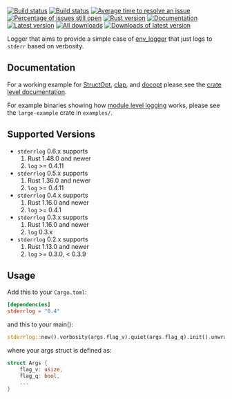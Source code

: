 [![Build status](https://travis-ci.org/cardoe/stderrlog-rs.svg?branch=master)](https://travis-ci.org/cardoe/stderrlog-rs)
[![Build status](https://ci.appveyor.com/api/projects/status/no8slwtoy5va0w4g/branch/master?svg=true)](https://ci.appveyor.com/project/cardoe/stderrlog-rs/branch/master)
[![Average time to resolve an issue](http://isitmaintained.com/badge/resolution/cardoe/stderrlog-rs.svg)](http://isitmaintained.com/project/cardoe/stderrlog-rs "Average time to resolve an issue")
[![Percentage of issues still open](http://isitmaintained.com/badge/open/cardoe/stderrlog-rs.svg)](http://isitmaintained.com/project/cardoe/stderrlog-rs "Percentage of issues still open")
[![Rust version]( https://img.shields.io/badge/rust-1.48.0+-blue.svg)]()
[![Documentation](https://docs.rs/stderrlog/badge.svg)](https://docs.rs/stderrlog)
[![Latest version](https://img.shields.io/crates/v/stderrlog.svg)](https://crates.io/crates/stderrlog)
[![All downloads](https://img.shields.io/crates/d/stderrlog.svg)](https://crates.io/crates/stderrlog)
[![Downloads of latest version](https://img.shields.io/crates/dv/stderrlog.svg)](https://crates.io/crates/stderrlog)

Logger that aims to provide a simple case of
[env_logger](https://crates.io/crates/env_logger) that just
logs to `stderr` based on verbosity.

## Documentation

For a working example for [StructOpt](https::/crates.io/crates/structopt),
[clap](https://crates.io/crates/clap), and
[docopt](https://crates.io/crates/docopt) please see the
[crate level documentation](https://docs.rs/stderrlog/*/stderrlog/).

For example binaries showing how
[module level logging](https://github.com/cardoe/stderrlog-rs/tree/master/examples/large-example) works, please see the `large-example` crate in `examples/`.

## Supported Versions

* `stderrlog` 0.6.x supports
  1) Rust 1.48.0 and newer
  2) `log` >= 0.4.11
* `stderrlog` 0.5.x supports
  1) Rust 1.36.0 and newer
  2) `log` >= 0.4.11
* `stderrlog` 0.4.x supports
  1) Rust 1.16.0 and newer
  2) `log` >= 0.4.1
* `stderrlog` 0.3.x supports
  1) Rust 1.16.0 and newer
  2) `log` 0.3.x
* `stderrlog` 0.2.x supports
  1) Rust 1.13.0 and newer
  2) `log` >= 0.3.0,  < 0.3.9

## Usage

Add this to your `Cargo.toml`:

```toml
[dependencies]
stderrlog = "0.4"
```

and this to your main():

```rust
stderrlog::new().verbosity(args.flag_v).quiet(args.flag_q).init().unwrap();
```

where your args struct is defined as:

```rust
struct Args {
    flag_v: usize,
    flag_q: bool,
    ...
}
```
